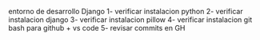 entorno de desarrollo Django
1- verificar instalacion python
2- verificar instalacion django
3- verificar instalacion pillow
4- verificar instalacion git bash para github + vs code
5- revisar commits en GH
